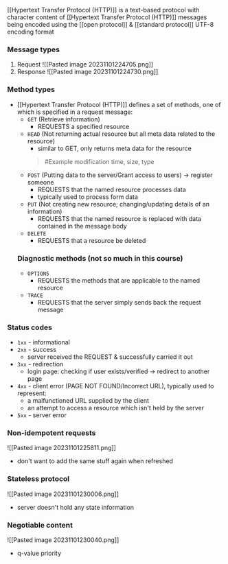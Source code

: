 [[Hypertext Transfer Protocol (HTTP)]] is a text-based protocol with character content of [[Hypertext Transfer Protocol (HTTP)]] messages being encoded using the [[open protocol]] & [[standard protocol]] UTF-8 encoding format

### Message types
1. Request
	![[Pasted image 20231101224705.png]]
2. Response
	![[Pasted image 20231101224730.png]]

### Method types
- [[Hypertext Transfer Protocol (HTTP)]] defines a set of methods, one of which is specified in a request message:
	- `GET` (Retrieve information)
		- REQUESTS a specified resource
	- `HEAD` (Not returning actual resource but all meta data related to the resource)
		- similar to GET, only returns meta data for the resource
		> #Example 
		> 		modification time, size, type
	- `POST` (Putting data to the server/Grant access to users) $\rightarrow$ register someone
		- REQUESTS that the named resource processes data
		- typically used to process form data
	- `PUT` (Not creating new resource; changing/updating details of an information)
		- REQUESTS that the named resource is replaced with data contained in the message body
	- `DELETE`
		- REQUESTS that a resource be deleted
	### **Diagnostic methods** (not so much in this course)
	- `OPTIONS`
		- REQUESTS the methods that are applicable to the named resource
	- `TRACE`
		- REQUESTS that the server simply sends back the request message

### Status codes
- `1xx` - informational
- `2xx` - success
	- server received the REQUEST & successfully carried it out
- `3xx` - redirection
	- login page: checking if user exists/verified $\rightarrow$ redirect to another page
- `4xx` - client error (PAGE NOT FOUND/Incorrect URL), typically used to represent:
	- a malfunctioned URL supplied by the client
	- an attempt to access a resource which isn't held by the server
- `5xx` - server error

### Non-idempotent requests
![[Pasted image 20231101225811.png]]
- don't want to add the same stuff again when refreshed
### Stateless protocol
![[Pasted image 20231101230006.png]]
- server doesn't hold any state information

### Negotiable content
![[Pasted image 20231101230040.png]]
- q-value priority